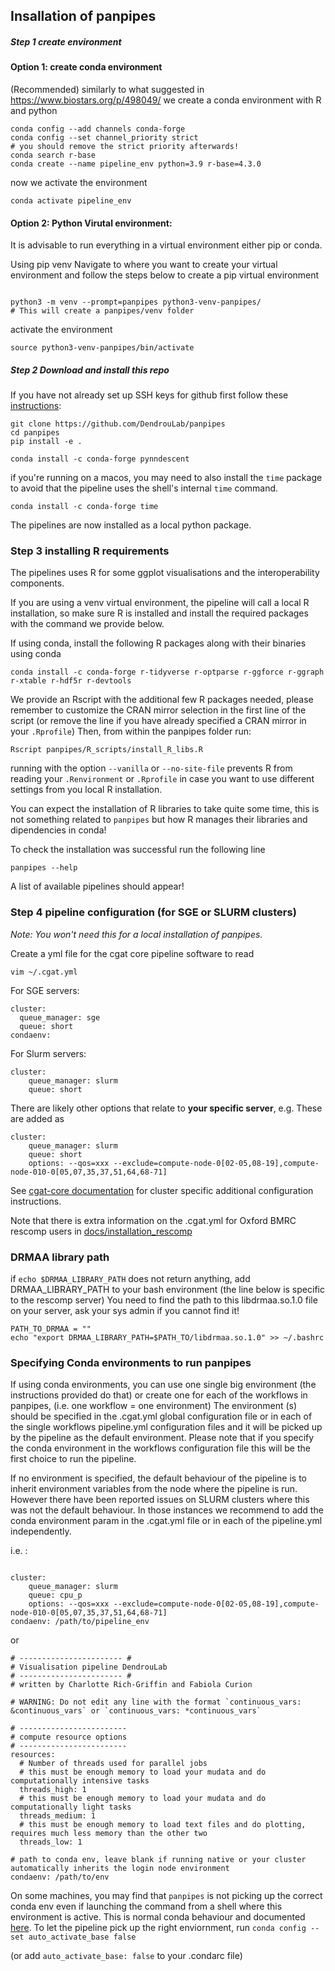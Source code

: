 
## Insallation of panpipes



##### Step 1 create environment

#### Option 1: create conda environment
(Recommended)
similarly to what suggested in https://www.biostars.org/p/498049/ we create a conda environment with R and python

```
conda config --add channels conda-forge
conda config --set channel_priority strict
# you should remove the strict priority afterwards!
conda search r-base
conda create --name pipeline_env python=3.9 r-base=4.3.0
```
now we activate the environment
```
conda activate pipeline_env
```



#### Option 2: Python Virutal environment:

It is advisable to run everything in a virtual environment either pip or conda.

Using pip venv
Navigate to where you want to create your virtual environment  and follow the steps below to create a pip virtual environment
```

python3 -m venv --prompt=panpipes python3-venv-panpipes/
# This will create a panpipes/venv folder
```

activate the environment

```
source python3-venv-panpipes/bin/activate
```



##### Step 2 Download and install this repo
If you have not already set up SSH keys for github first follow these [instructions](https://github.com/DendrouLab/panpipes/blob/main/docs/set_up_ssh_keys_for_github.md): 


```
git clone https://github.com/DendrouLab/panpipes
cd panpipes
pip install -e .
```


```
conda install -c conda-forge pynndescent
```

<!-- 
```
pip install git+https://github.com/DendrouLab/panpipes
``` -->

if you're running on a macos, you may need to also install the `time` package to avoid that the pipeline uses the shell's internal `time` command.
 
```
conda install -c conda-forge time
```
The pipelines are now installed as a local python package.

### Step 3 installing R requirements
The pipelines uses R for some ggplot visualisations and the interoperability components. 

If you are using a venv virtual environment,  the pipeline will call a local R installation, so make sure R is installed and install the required packages with the command we provide below.

If using conda, install the following R packages along with their binaries using conda
```
conda install -c conda-forge r-tidyverse r-optparse r-ggforce r-ggraph r-xtable r-hdf5r r-devtools
```

We provide an Rscript with the additional few R packages needed, please remember to customize the CRAN mirror selection in the first line of the script (or remove the line if you have already specified a CRAN mirror in your `.Rprofile`)
Then, from within the panpipes folder run:
 ```
 Rscript panpipes/R_scripts/install_R_libs.R
 ```
running with the option `--vanilla` or `--no-site-file` prevents R from reading your `.Renvironment` or `.Rprofile` in case you want to use different settings from you local R installation.

You can expect the installation of R libraries to take quite some time, this is not something related to `panpipes` but how R manages their libraries and dipendencies in conda!

<!-- If you are using a conda virtual environment, R *and the required packages (check this)* will be installed along with the python packages.  -->

To check the installation was successful run the following line
```
panpipes --help
```
A list of available pipelines should appear!


### Step 4 pipeline configuration (for SGE or SLURM clusters)
*Note: You won't need this for a local installation of panpipes.*

Create a yml file for the cgat core pipeline software to read

```
vim ~/.cgat.yml
```

For SGE servers:
```
cluster:
  queue_manager: sge
  queue: short
condaenv:
```


For Slurm servers:
```
cluster:
    queue_manager: slurm
    queue: short
```

There are likely other options that relate to **your specific server**, e.g. 
These are added as 
```
cluster:
    queue_manager: slurm
    queue: short
    options: --qos=xxx --exclude=compute-node-0[02-05,08-19],compute-node-010-0[05,07,35,37,51,64,68-71]

```



See [cgat-core documentation](https://cgat-core.readthedocs.io/en/latest/getting_started/Cluster_config.html) for cluster specific additional configuration instructions.

Note that there is extra information on the .cgat.yml for Oxford BMRC rescomp users in [docs/installation_rescomp](https://github.com/DendrouLab/sc_pipelines/blob/master/docs/installation_rescomp.md)

### DRMAA library path


if `echo $DRMAA_LIBRARY_PATH` does not return anything, add DRMAA_LIBRARY_PATH to your bash environment (the line below is specific to the rescomp server)
You need to find the path to this libdrmaa.so.1.0 file on your server, ask your sys admin if you cannot find it!

```
PATH_TO_DRMAA = ""
echo "export DRMAA_LIBRARY_PATH=$PATH_TO/libdrmaa.so.1.0" >> ~/.bashrc
```

### Specifying Conda environments to run panpipes
If using conda environments, you can use one single big environment (the instructions provided do that) or create one for each of the workflows in panpipes, (i.e. one workflow = one environment) 
The environment (s) should be specified in the .cgat.yml global configuration file or in each of the single workflows pipeline.yml configuration files and it will be picked up by the pipeline as the default environment. 
Please note that if you specify the conda environment in the workflows configuration file this will be the first choice to run the pipeline. 



If no environment is specified, the default behaviour of the pipeline is to inherit environment variables from the node where the pipeline is run. However there have been reported issues on SLURM clusters where this was not the default behaviour. In those instances we recommend to add the conda environment param in the .cgat.yml file or in each of the pipeline.yml independently.

i.e. :

```

cluster:
    queue_manager: slurm
    queue: cpu_p
    options: --qos=xxx --exclude=compute-node-0[02-05,08-19],compute-node-010-0[05,07,35,37,51,64,68-71]
condaenv: /path/to/pipeline_env
```
or 

```
# ----------------------- #
# Visualisation pipeline DendrouLab
# ----------------------- #
# written by Charlotte Rich-Griffin and Fabiola Curion

# WARNING: Do not edit any line with the format `continuous_vars: &continuous_vars` or `continuous_vars: *continuous_vars`

# ------------------------
# compute resource options
# ------------------------
resources:
  # Number of threads used for parallel jobs
  # this must be enough memory to load your mudata and do computationally intensive tasks
  threads_high: 1
  # this must be enough memory to load your mudata and do computationally light tasks
  threads_medium: 1
  # this must be enough memory to load text files and do plotting, requires much less memory than the other two
  threads_low: 1

# path to conda env, leave blank if running native or your cluster automatically inherits the login node environment
condaenv: /path/to/env
```

On some machines, you may find that `panpipes` is not picking up the correct conda env even if launching the command from a shell where this environment is active. 
This is normal conda behaviour and documented [here](https://github.com/conda/conda/issues/9392#issuecomment-1291041085). 
To let the pipeline pick up the right enviornment, run `conda config --set auto_activate_base false`

(or add `auto_activate_base: false` to your .condarc file)